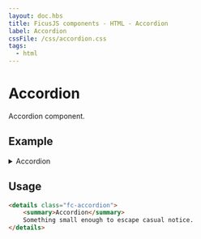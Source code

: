```yaml
---
layout: doc.hbs
title: FicusJS components - HTML - Accordion
label: Accordion
cssFile: /css/accordion.css
tags:
  - html
---
```

# Accordion

Accordion component.

## Example

<details class="fc-accordion">
    <summary>Accordion</summary>
    Something small enough to escape casual notice.
</details>

## Usage

```html
<details class="fc-accordion">
    <summary>Accordion</summary>
    Something small enough to escape casual notice.
</details>
```
